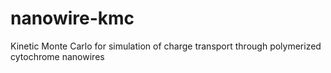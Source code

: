 # nanowire-kmc
Kinetic Monte Carlo for simulation of charge transport through polymerized cytochrome nanowires
